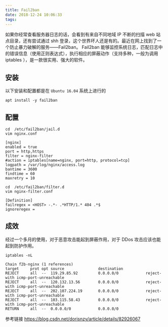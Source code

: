 ```yaml
---
title: Fail2ban
date: 2018-12-24 10:06:33
tags:
---
```


如果你经常查看服务器日志的话，会看到有来自不同地域 IP 不断的扫描 web 站点目录，还有尝试通过 shh 登录，这个世界坏人还是有的。最近在网上找到了一个防止暴力破解的服务——Fail2ban。
Fail2ban 能够监控系统日志，匹配日志中的错误信息（使用正则表达式），执行相应的屏蔽动作（支持多种，一般为调用 iptables ），是一款很实用、强大的软件。

## 安装
以下安装和配置都是在 `Ubuntu 16.04` 系统上进行的
```
apt install -y fail2ban
```

## 配置
```
cd  /etc/fail2ban/jail.d
vim nginx.conf

[nginx]
enabled = true
port = http,https
filter = nginx-filter
#action = iptables[name=nginx, port=http, protocol=tcp]
logpath = /var/log/nginx/access.log
bantime = 3600
findtime = 60
maxretry = 10
```

```
cd  /etc/fail2ban/filter.d
vim nginx-filter.conf

[Definition]
failregex = <HOST> -.*- .*HTTP/1.* 404 .*$
ignoreregex =
```

## 成效
经过一个多月的使用，对于恶意攻击能起到屏蔽作用，对于 DDos 攻击应该也能起到防护作用。

```
iptables -nL

Chain f2b-nginx (1 references)
target     prot opt source               destination         
REJECT     all  --  119.29.85.92         0.0.0.0/0            reject-with icmp-port-unreachable
REJECT     all  --  120.132.13.56        0.0.0.0/0            reject-with icmp-port-unreachable
REJECT     all  --  202.107.224.19       0.0.0.0/0            reject-with icmp-port-unreachable
REJECT     all  --  103.115.58.43        0.0.0.0/0            reject-with icmp-port-unreachable
RETURN     all  --  0.0.0.0/0            0.0.0.0/0
```

参考链接
https://blog.csdn.net/dorisnzy/article/details/82926067